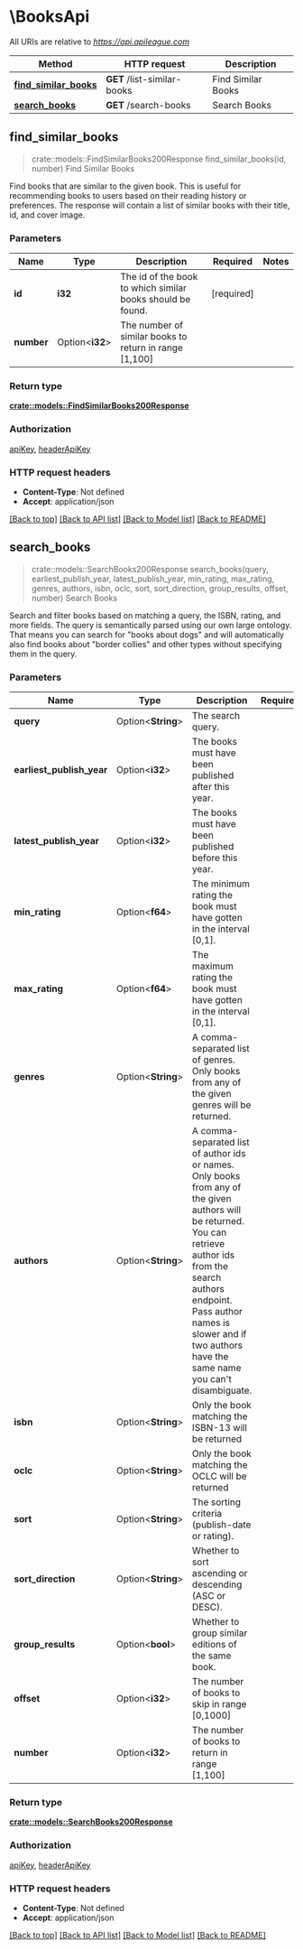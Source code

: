 # \BooksApi

All URIs are relative to *https://api.apileague.com*

Method | HTTP request | Description
------------- | ------------- | -------------
[**find_similar_books**](BooksApi.md#find_similar_books) | **GET** /list-similar-books | Find Similar Books
[**search_books**](BooksApi.md#search_books) | **GET** /search-books | Search Books



## find_similar_books

> crate::models::FindSimilarBooks200Response find_similar_books(id, number)
Find Similar Books

Find books that are similar to the given book. This is useful for recommending books to users based on their reading history or preferences. The response will contain a list of similar books with their title, id, and cover image.

### Parameters


Name | Type | Description  | Required | Notes
------------- | ------------- | ------------- | ------------- | -------------
**id** | **i32** | The id of the book to which similar books should be found. | [required] |
**number** | Option<**i32**> | The number of similar books to return in range [1,100] |  |

### Return type

[**crate::models::FindSimilarBooks200Response**](findSimilarBooks_200_response.md)

### Authorization

[apiKey](../README.md#apiKey), [headerApiKey](../README.md#headerApiKey)

### HTTP request headers

- **Content-Type**: Not defined
- **Accept**: application/json

[[Back to top]](#) [[Back to API list]](../README.md#documentation-for-api-endpoints) [[Back to Model list]](../README.md#documentation-for-models) [[Back to README]](../README.md)


## search_books

> crate::models::SearchBooks200Response search_books(query, earliest_publish_year, latest_publish_year, min_rating, max_rating, genres, authors, isbn, oclc, sort, sort_direction, group_results, offset, number)
Search Books

Search and filter books based on matching a query, the ISBN, rating, and more fields. The query is semantically parsed using our own large ontology. That means you can search for \"books about dogs\" and will automatically also find books about \"border collies\" and other types without specifying them in the query.

### Parameters


Name | Type | Description  | Required | Notes
------------- | ------------- | ------------- | ------------- | -------------
**query** | Option<**String**> | The search query. |  |
**earliest_publish_year** | Option<**i32**> | The books must have been published after this year. |  |
**latest_publish_year** | Option<**i32**> | The books must have been published before this year. |  |
**min_rating** | Option<**f64**> | The minimum rating the book must have gotten in the interval [0,1]. |  |
**max_rating** | Option<**f64**> | The maximum rating the book must have gotten in the interval [0,1]. |  |
**genres** | Option<**String**> | A comma-separated list of  genres. Only books from any of the given genres will be returned. |  |
**authors** | Option<**String**> | A comma-separated list of author ids or names. Only books from any of the given authors will be returned. You can retrieve author ids from the search authors endpoint. Pass author names is slower and if two authors have the same name you can't disambiguate. |  |
**isbn** | Option<**String**> | Only the book matching the ISBN-13 will be returned |  |
**oclc** | Option<**String**> | Only the book matching the OCLC will be returned |  |
**sort** | Option<**String**> | The sorting criteria (publish-date or rating). |  |
**sort_direction** | Option<**String**> | Whether to sort ascending or descending (ASC or DESC). |  |
**group_results** | Option<**bool**> | Whether to group similar editions of the same book. |  |
**offset** | Option<**i32**> | The number of books to skip in range [0,1000] |  |
**number** | Option<**i32**> | The number of books to return in range [1,100] |  |

### Return type

[**crate::models::SearchBooks200Response**](searchBooks_200_response.md)

### Authorization

[apiKey](../README.md#apiKey), [headerApiKey](../README.md#headerApiKey)

### HTTP request headers

- **Content-Type**: Not defined
- **Accept**: application/json

[[Back to top]](#) [[Back to API list]](../README.md#documentation-for-api-endpoints) [[Back to Model list]](../README.md#documentation-for-models) [[Back to README]](../README.md)

